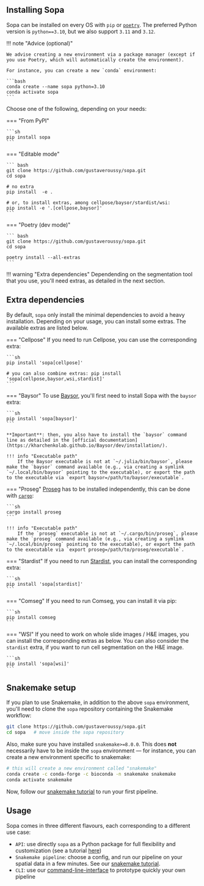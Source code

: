 ## Installing Sopa

Sopa can be installed on every OS with `pip` or [`poetry`](https://python-poetry.org/docs/). The preferred Python version is `python==3.10`, but we also support `3.11` and `3.12`.

!!! note "Advice (optional)"

    We advise creating a new environment via a package manager (except if you use Poetry, which will automatically create the environment).

    For instance, you can create a new `conda` environment:

    ```bash
    conda create --name sopa python=3.10
    conda activate sopa
    ```

Choose one of the following, depending on your needs:

=== "From PyPI"

    ```sh
    pip install sopa
    ```

=== "Editable mode"

    ``` bash
    git clone https://github.com/gustaveroussy/sopa.git
    cd sopa

    # no extra
    pip install  -e .

    # or, to install extras, among cellpose/baysor/stardist/wsi:
    pip install -e '.[cellpose,baysor]'
    ```

=== "Poetry (dev mode)"

    ``` bash
    git clone https://github.com/gustaveroussy/sopa.git
    cd sopa

    poetry install --all-extras
    ```

!!! warning "Extra dependencies"
    Dependending on the segmentation tool that you use, you'll need extras, as detailed in the next section.

## Extra dependencies

By default, `sopa` only install the minimal dependencies to avoid a heavy installation. Depending on your usage, you can install some extras. The available extras are listed below.

=== "Cellpose"
    If you need to run Cellpose, you can use the corresponding extra:

    ```sh
    pip install 'sopa[cellpose]'

    # you can also combine extras: pip install 'sopa[cellpose,baysor,wsi,stardist]'
    ```

=== "Baysor"
    To use [Baysor](https://kharchenkolab.github.io/Baysor/dev/), you'll first need to install Sopa with the `baysor` extra:

    ```sh
    pip install 'sopa[baysor]'
    ```

    **Important**: then, you also have to install the `baysor` command line as detailed in the [official documentation](https://kharchenkolab.github.io/Baysor/dev/installation/).

    !!! info "Executable path"
        If the Baysor executable is not at `~/.julia/bin/baysor`, please make the `baysor` command available (e.g., via creating a symlink `~/.local/bin/baysor` pointing to the executable), or export the path to the executable via `export baysor=/path/to/baysor/executable`.


=== "Proseg"
    [Proseg](https://github.com/dcjones/proseg) has to be installed independently, this can be done with [`cargo`](https://doc.rust-lang.org/cargo/getting-started/installation.html):

    ```sh
    cargo install proseg
    ```

    !!! info "Executable path"
        If the `proseg` executable is not at `~/.cargo/bin/proseg`, please make the `proseg` command available (e.g., via creating a symlink `~/.local/bin/proseg` pointing to the executable), or export the path to the executable via `export proseg=/path/to/proseg/executable`.
=== "Stardist"
    If you need to run [Stardist](https://github.com/stardist/stardist), you can install the corresponding extra:

    ```sh
    pip install 'sopa[stardist]'
    ```
=== "Comseg"
    If you need to run Comseg, you can install it via pip:

    ```sh
    pip install comseg
    ```
=== "WSI"
    If you need to work on whole slide images / H&E images, you can install the corresponding extras as below. You can also consider the `stardist` extra, if you want to run cell segmentation on the H&E image.

    ```sh
    pip install 'sopa[wsi]'
    ```

## Snakemake setup

If you plan to use Snakemake, in addition to the above `sopa` environment, you'll need to clone the `sopa` repository containing the Snakemake workflow:

```sh
git clone https://github.com/gustaveroussy/sopa.git
cd sopa   # move inside the sopa repository
```

Also, make sure you have installed `snakemake>=8.0.0`. This does **not** necessarily have to be inside the `sopa` environment — for instance, you can create a new environment specific to snakemake:

```sh
# this will create a new environment called "snakemake"
conda create -c conda-forge -c bioconda -n snakemake snakemake
conda activate snakemake
```

Now, follow our [snakemake tutorial](../tutorials/snakemake) to run your first pipeline.

## Usage

Sopa comes in three different flavours, each corresponding to a different use case:

- `API`: use directly `sopa` as a Python package for full flexibility and customization (see a tutorial [here](../tutorials/api_usage))
- `Snakemake pipeline`: choose a config, and run our pipeline on your spatial data in a few minutes. See our [snakemake tutorial](../tutorials/snakemake).
- `CLI`: use our [command-line-interface](../tutorials/cli_usage) to prototype quickly your own pipeline
